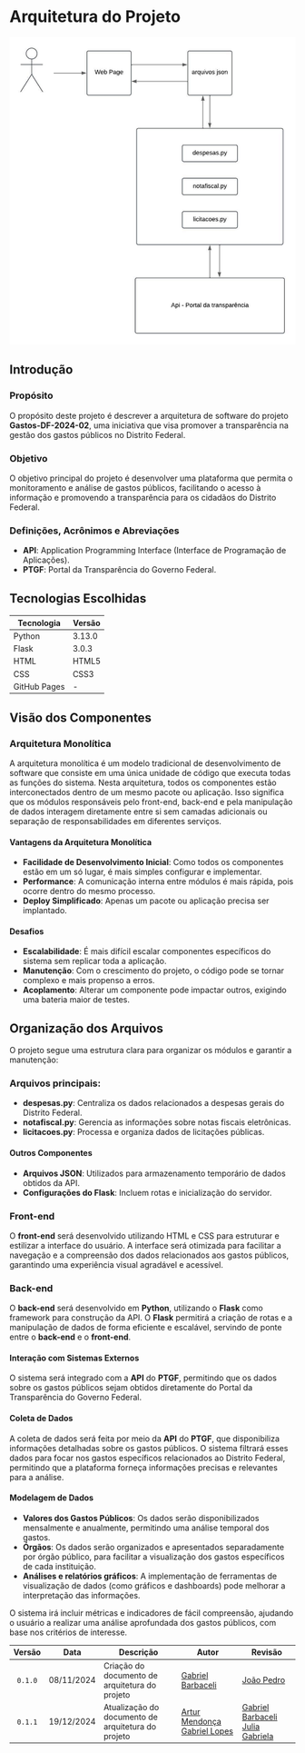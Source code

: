 # **Arquitetura do Projeto**

![Diagrama de Arquitetura](../assets/DiagramaArquitetura.jpeg)

## **Introdução**

### Propósito

O propósito deste projeto é descrever a arquitetura de software do projeto **Gastos-DF-2024-02**, uma iniciativa que visa promover a transparência na gestão dos gastos públicos no Distrito Federal.

### Objetivo

O objetivo principal do projeto é desenvolver uma plataforma que permita o monitoramento e análise de gastos públicos, facilitando o acesso à informação e promovendo a transparência para os cidadãos do Distrito Federal.

### Definições, Acrônimos e Abreviações

- **API**: Application Programming Interface (Interface de Programação de Aplicações).
- **PTGF**: Portal da Transparência do Governo Federal.

## **Tecnologias Escolhidas**

| Tecnologia   | Versão |
| ------------ | ------ |
| Python       | 3.13.0 |
| Flask        | 3.0.3  |
| HTML         | HTML5  |
| CSS          | CSS3   |
| GitHub Pages | -      |

## **Visão dos Componentes**

### Arquitetura Monolítica
A arquitetura monolítica é um modelo tradicional de desenvolvimento de software que consiste em uma única unidade de código que executa todas as funções do sistema. Nesta arquitetura, todos os componentes estão interconectados dentro de um mesmo pacote ou aplicação. Isso significa que os módulos responsáveis pelo front-end, back-end e pela manipulação de dados interagem diretamente entre si sem camadas adicionais ou separação de responsabilidades em diferentes serviços.

#### Vantagens da Arquitetura Monolítica
- **Facilidade de Desenvolvimento Inicial**: Como todos os componentes estão em um só lugar, é mais simples configurar e implementar.
- **Performance**: A comunicação interna entre módulos é mais rápida, pois ocorre dentro do mesmo processo.
- **Deploy Simplificado**: Apenas um pacote ou aplicação precisa ser implantado.

#### Desafios
- **Escalabilidade**: É mais difícil escalar componentes específicos do sistema sem replicar toda a aplicação.
- **Manutenção**: Com o crescimento do projeto, o código pode se tornar complexo e mais propenso a erros.
- **Acoplamento**: Alterar um componente pode impactar outros, exigindo uma bateria maior de testes.

## Organização dos Arquivos

O projeto segue uma estrutura clara para organizar os módulos e garantir a manutenção:

### Arquivos principais:
- **despesas.py**: Centraliza os dados relacionados a despesas gerais do Distrito Federal.
- **notafiscal.py**: Gerencia as informações sobre notas fiscais eletrônicas.
- **licitacoes.py**: Processa e organiza dados de licitações públicas.

#### **Outros Componentes**

- **Arquivos JSON**: Utilizados para armazenamento temporário de dados obtidos da API.
- **Configurações do Flask**: Incluem rotas e inicialização do servidor.

### **Front-end**

O **front-end** será desenvolvido utilizando HTML e CSS para estruturar e estilizar a interface do usuário. A interface será otimizada para facilitar a navegação e a compreensão dos dados relacionados aos gastos públicos, garantindo uma experiência visual agradável e acessível.

### **Back-end**

O **back-end** será desenvolvido em **Python**, utilizando o **Flask** como framework para construção da API. O **Flask** permitirá a criação de rotas e a manipulação de dados de forma eficiente e escalável, servindo de ponte entre o **back-end** e o **front-end**.

#### **Interação com Sistemas Externos**

O sistema será integrado com a **API** do **PTGF**, permitindo que os dados sobre os gastos públicos sejam obtidos diretamente do Portal da Transparência do Governo Federal.

#### **Coleta de Dados**

A coleta de dados será feita por meio da **API** do **PTGF**, que disponibiliza informações detalhadas sobre os gastos públicos. O sistema filtrará esses dados para focar nos gastos específicos relacionados ao Distrito Federal, permitindo que a plataforma forneça informações precisas e relevantes para a análise.

#### **Modelagem de Dados**

- **Valores dos Gastos Públicos**: Os dados serão disponibilizados mensalmente e anualmente, permitindo uma análise temporal dos gastos.
- **Órgãos**: Os dados serão organizados e apresentados separadamente por órgão público, para facilitar a visualização dos gastos específicos de cada instituição.
- **Análises e relatórios gráficos**: A implementação de ferramentas de visualização de dados (como gráficos e dashboards) pode melhorar a interpretação das informações.

O sistema irá incluir métricas e indicadores de fácil compreensão, ajudando o usuário a realizar uma análise aprofundada dos gastos públicos, com base nos critérios de interesse.

| Versão  |    Data    | Descrição                                      | Autor                                              | Revisão                                                      |
| :-----: | :--------: | ---------------------------------------------- | -------------------------------------------------- | ------------------------------------------------------------ |
| `0.1.0` | 08/11/2024 | Criação do documento de arquitetura do projeto | [Gabriel Barbaceli](https://github.com/Nibaacriba) | [João Pedro](https://github.com/johnaopedro)                 |
| `0.1.1` | 19/12/2024 | Atualização do documento de arquitetura do projeto | [Artur Mendonça](https://github.com/ArtyMend07) [Gabriel Lopes](https://github.com/BrzGab) | [Gabriel Barbaceli](https://github.com/Nibaacriba) [Julia Gabriela](https://github.com/JuliaGabP) |

